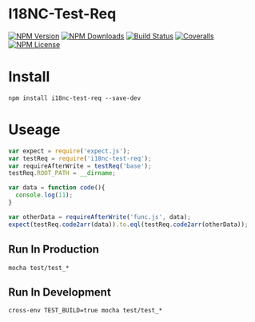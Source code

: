 I18NC-Test-Req
==================

[![NPM Version][npm-image]][npm-url]
[![NPM Downloads][downloads-image]][npm-url]
[![Build Status][travis-image]][travis-url]
[![Coveralls][coveralls-image]][coveralls-url]
[![NPM License][license-image]][npm-url]


# Install

```
npm install i18nc-test-req --save-dev
```

# Useage

```javascript
var expect = require('expect.js');
var testReq = require('i18nc-test-req');
var requireAfterWrite = testReq('base');
testReq.ROOT_PATH = __dirname;

var data = function code(){
  console.log(11);
}

var otherData = requireAfterWrite('func.js', data);
expect(testReq.code2arr(data)).to.eql(testReq.code2arr(otherData));
```

## Run In Production

```
mocha test/test_*
```

## Run In Development

```
cross-env TEST_BUILD=true mocha test/test_*
```


[npm-image]: http://img.shields.io/npm/v/i18nc-test-req.svg
[downloads-image]: http://img.shields.io/npm/dm/i18nc-test-req.svg
[npm-url]: https://www.npmjs.org/package/i18nc-test-req
[travis-image]: https://travis-ci.com/Bacra/node-i18nc-test-req.svg?branch=master
[travis-url]: https://travis-ci.com/Bacra/node-i18nc-test-req
[coveralls-image]: https://img.shields.io/coveralls/Bacra/node-i18nc-test-req.svg
[coveralls-url]: https://coveralls.io/github/Bacra/node-i18nc-test-req
[license-image]: http://img.shields.io/npm/l/i18nc-test-req.svg
